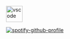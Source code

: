 



<img src="https://github.com/SilvSnow/SilvSnow/assets/106847131/c00af149-f8a2-4b6e-973f-a0695ddddd0e" alt="vscode" width="45" height="45"/>

[![spotify-github-profile](https://spotify-github-profile.vercel.app/api/view?uid=wpmw4j4q68qrrrb2ijpl94nte&cover_image=true&theme=novatorem&show_offline=false&background_color=121212&interchange=false&bar_color=53b14f&bar_color_cover=false)](https://github.com/kittinan/spotify-github-profile)
